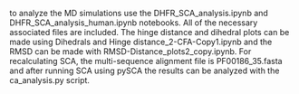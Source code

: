 to analyze the MD simulations use the DHFR_SCA_analysis.ipynb and DHFR_SCA_analysis_human.ipynb notebooks. All of the necessary associated files are included. The hinge distance and dihedral plots can be made using Dihedrals and Hinge distance_2-CFA-Copy1.ipynb and the RMSD can be made with RMSD-Distance_plots2_copy.ipynb. For recalculating SCA, the multi-sequence alignment file is PF00186_35.fasta and after running SCA using pySCA the results can be analyzed with the ca_analysis.py script. 
